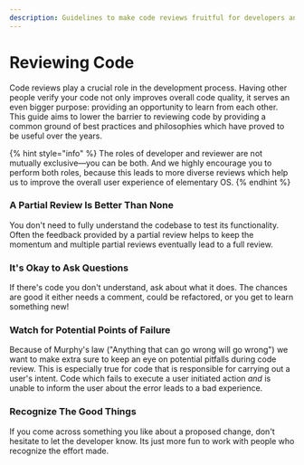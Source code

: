 ```yaml
---
description: Guidelines to make code reviews fruitful for developers and reviewers alike
---
```


# Reviewing Code

Code reviews play a crucial role in the development process. Having other people verify your code not only improves overall code quality, it serves an even bigger purpose: providing an opportunity to learn from each other. This guide aims to lower the barrier to reviewing code by providing a common ground of best practices and philosophies which have proved to be useful over the years.

{% hint style="info" %}
The roles of developer and reviewer are not mutually exclusive—you can be both. And we highly encourage you to perform both roles, because this leads to more diverse reviews which help us to improve the overall user experience of elementary OS.
{% endhint %}

### A Partial Review Is Better Than None

You don't need to fully understand the codebase to test its functionality. Often the feedback provided by a partial review helps to keep the momentum and multiple partial reviews eventually lead to a full review.

### It's Okay to Ask Questions

If there's code you don't understand, ask about what it does. The chances are good it either needs a comment, could be refactored, or you get to learn something new!

### Watch for Potential Points of Failure

Because of Murphy's law \("Anything that can go wrong will go wrong"\) we want to make extra sure to keep an eye on potential pitfalls during code review. This is especially true for code that is responsible for carrying out a user's intent. Code which fails to execute a user initiated action _and_ is unable to inform the user about the error leads to a bad experience.

### Recognize The Good Things

If you come across something you like about a proposed change, don't hesitate to let the developer know. Its just more fun to work with people who recognize the effort made.

